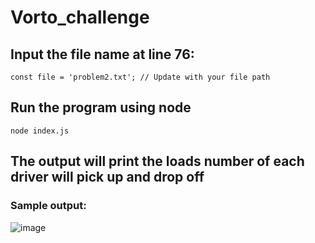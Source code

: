 # Vorto_challenge

## Input the file name at line 76:
`const file = 'problem2.txt'; // Update with your file path`

## Run the program using node
`node index.js`

## The output will print the loads number of each driver will pick up and drop off
### Sample output:
![image](https://github.com/baodai1207/Vorto_challenge/assets/25336029/79302895-9f85-4573-9410-6bc4dc1f56d3)
